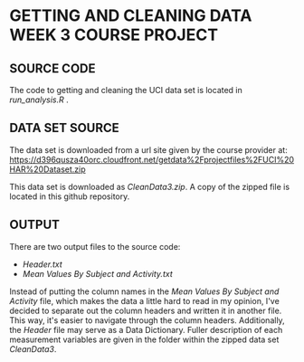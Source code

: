 GETTING AND CLEANING DATA WEEK 3 COURSE PROJECT 
=====================

## SOURCE CODE
The code to getting and cleaning the UCI data set is located in _run\_analysis.R_ .

## DATA SET SOURCE
The data set is downloaded from a url site given by the course provider at:
https://d396qusza40orc.cloudfront.net/getdata%2Fprojectfiles%2FUCI%20HAR%20Dataset.zip

This data set is downloaded as _CleanData3.zip_. A copy of the zipped file is
located in this github repository.

## OUTPUT
There are two output files to the source code: 
- _Header.txt_ 
- _Mean Values By Subject and Activity.txt_

Instead of putting the column names in the _Mean Values By Subject and Activity_
file, which makes the data a little hard to read in my opinion, I've decided to
separate out the column headers and written it in another file. This way, it's
easier to navigate through the column headers. Additionally, the _Header_ file
may serve as a Data Dictionary. Fuller description of each measurement variables
are given in the folder within the zipped data set _CleanData3_.
